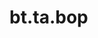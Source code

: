 <div itemscope itemtype="http://developers.google.com/ReferenceObject">
<meta itemprop="name" content="bt.ta.bop" />
<meta itemprop="path" content="Stable" />
</div>

# bt.ta.bop

<!-- Insert buttons and diff -->

<table class="tfo-notebook-buttons tfo-api nocontent" align="left">

</table>





<pre class="devsite-click-to-copy prettyprint lang-py tfo-signature-link">
<code>bt.ta.bop(
    *args, **kwargs
) -> np.array
</code></pre>



<!-- Placeholder for "Used in" -->
